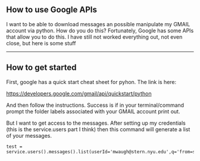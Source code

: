 ## How to use Google APIs

I want to be able to download messages an possible manipulate my GMAIL account via python. How do you do this?
Fortunately, Google has some APIs that allow you to do this. I have still not worked everything out, not even close, but here is some stuff

---

## How to get started

First, google has a quick start cheat sheet for pyhon. The link is here:

https://developers.google.com/gmail/api/quickstart/python

And then follow the instructions. Success is if in your terminal/command prompt the folder labels associated with your GMAIL account print out.

But I want to get access to the messages. After setting up my credentials (this is the service.users part I think) then this command will generate a list of your messages. 

```
test = service.users().messages().list(userId='mwaugh@stern.nyu.edu',q='from=spencerlyon2@gmail.com').execute()
```
